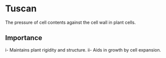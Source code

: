 # Tuscan 

The pressure of
cell contents against the cell wall in plant cells.

## Importance

i- Maintains plant rigidity and structure.
ii- Aids in growth by cell expansion.